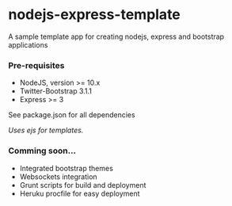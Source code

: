 nodejs-express-template
=======================

A sample template app for creating nodejs, express and bootstrap applications

### Pre-requisites

* NodeJS, version  >= 10.x
* Twitter-Bootstrap 3.1.1
* Express >= 3

See package.json for all dependencies

*Uses ejs for templates.* 

### Comming soon...
* Integrated bootstrap themes
* Websockets integration
* Grunt scripts for build and deployment
* Heruku procfile for easy deployment
